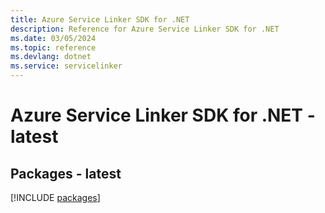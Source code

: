 ```yaml
---
title: Azure Service Linker SDK for .NET
description: Reference for Azure Service Linker SDK for .NET
ms.date: 03/05/2024
ms.topic: reference
ms.devlang: dotnet
ms.service: servicelinker
---
```

# Azure Service Linker SDK for .NET - latest
## Packages - latest
[!INCLUDE [packages](service-linker-index.md)]